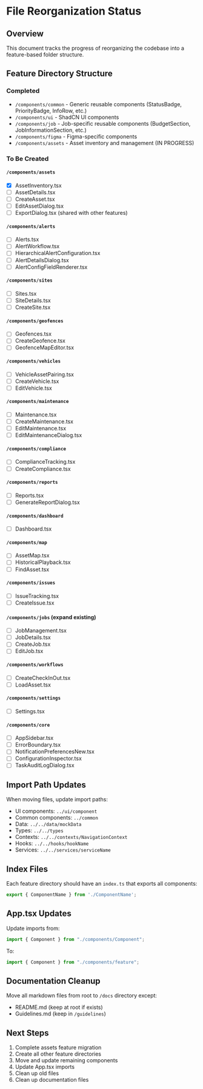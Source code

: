 # File Reorganization Status

## Overview
This document tracks the progress of reorganizing the codebase into a feature-based folder structure.

## Feature Directory Structure

### Completed
- `/components/common` - Generic reusable components (StatusBadge, PriorityBadge, InfoRow, etc.)
- `/components/ui` - ShadCN UI components
- `/components/job` - Job-specific reusable components (BudgetSection, JobInformationSection, etc.)
- `/components/figma` - Figma-specific components
- `/components/assets` - Asset inventory and management (IN PROGRESS)

### To Be Created

#### `/components/assets`
- [x] AssetInventory.tsx
- [ ] AssetDetails.tsx
- [ ] CreateAsset.tsx
- [ ] EditAssetDialog.tsx
- [ ] ExportDialog.tsx (shared with other features)

#### `/components/alerts`
- [ ] Alerts.tsx
- [ ] AlertWorkflow.tsx
- [ ] HierarchicalAlertConfiguration.tsx
- [ ] AlertDetailsDialog.tsx
- [ ] AlertConfigFieldRenderer.tsx

#### `/components/sites`
- [ ] Sites.tsx
- [ ] SiteDetails.tsx
- [ ] CreateSite.tsx

#### `/components/geofences`
- [ ] Geofences.tsx
- [ ] CreateGeofence.tsx
- [ ] GeofenceMapEditor.tsx

#### `/components/vehicles`
- [ ] VehicleAssetPairing.tsx
- [ ] CreateVehicle.tsx
- [ ] EditVehicle.tsx

#### `/components/maintenance`
- [ ] Maintenance.tsx
- [ ] CreateMaintenance.tsx
- [ ] EditMaintenance.tsx
- [ ] EditMaintenanceDialog.tsx

#### `/components/compliance`
- [ ] ComplianceTracking.tsx
- [ ] CreateCompliance.tsx

#### `/components/reports`
- [ ] Reports.tsx
- [ ] GenerateReportDialog.tsx

#### `/components/dashboard`
- [ ] Dashboard.tsx

#### `/components/map`
- [ ] AssetMap.tsx
- [ ] HistoricalPlayback.tsx
- [ ] FindAsset.tsx

#### `/components/issues`
- [ ] IssueTracking.tsx
- [ ] CreateIssue.tsx

#### `/components/jobs` (expand existing)
- [ ] JobManagement.tsx
- [ ] JobDetails.tsx
- [ ] CreateJob.tsx
- [ ] EditJob.tsx

#### `/components/workflows`
- [ ] CreateCheckInOut.tsx
- [ ] LoadAsset.tsx

#### `/components/settings`
- [ ] Settings.tsx

#### `/components/core`
- [ ] AppSidebar.tsx
- [ ] ErrorBoundary.tsx
- [ ] NotificationPreferencesNew.tsx
- [ ] ConfigurationInspector.tsx
- [ ] TaskAuditLogDialog.tsx

## Import Path Updates

When moving files, update import paths:
- UI components: `../ui/component` 
- Common components: `../common`
- Data: `../../data/mockData`
- Types: `../../types`
- Contexts: `../../contexts/NavigationContext`
- Hooks: `../../hooks/hookName`
- Services: `../../services/serviceName`

## Index Files

Each feature directory should have an `index.ts` that exports all components:
```typescript
export { ComponentName } from './ComponentName';
```

## App.tsx Updates

Update imports from:
```typescript
import { Component } from "./components/Component";
```

To:
```typescript
import { Component } from "./components/feature";
```

## Documentation Cleanup

Move all markdown files from root to `/docs` directory except:
- README.md (keep at root if exists)
- Guidelines.md (keep in `/guidelines`)

## Next Steps

1. Complete assets feature migration
2. Create all other feature directories
3. Move and update remaining components
4. Update App.tsx imports
5. Clean up old files
6. Clean up documentation files
